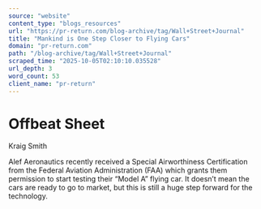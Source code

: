 ```yaml
---
source: "website"
content_type: "blogs_resources"
url: "https://pr-return.com/blog-archive/tag/Wall+Street+Journal"
title: "Mankind is One Step Closer to Flying Cars"
domain: "pr-return.com"
path: "/blog-archive/tag/Wall+Street+Journal"
scraped_time: "2025-10-05T02:10:10.035528"
url_depth: 3
word_count: 53
client_name: "pr-return"
---
```


# Offbeat Sheet

Kraig Smith

Alef Aeronautics recently received a Special Airworthiness Certification from the Federal Aviation Administration (FAA) which grants them permission to start testing their “Model A” flying car. It doesn’t mean the cars are ready to go to market, but this is still a huge step forward for the technology.